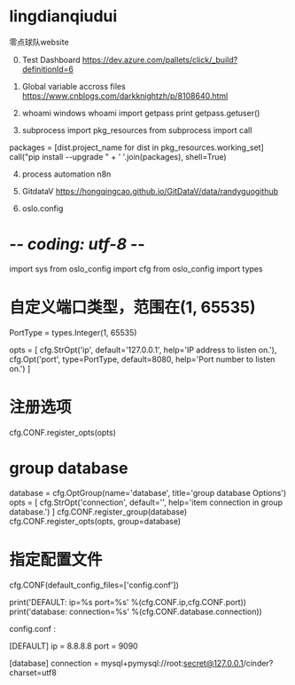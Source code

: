 # lingdianqiudui
零点球队website

0. Test Dashboard
https://dev.azure.com/pallets/click/_build?definitionId=6

1. Global variable accross files
https://www.cnblogs.com/darkknightzh/p/8108640.html

2. whoami
windows whoami
import getpass
print getpass.getuser()

3. subprocess
import pkg_resources
from subprocess import call

packages = [dist.project_name for dist in pkg_resources.working_set]
call("pip install --upgrade " + ' '.join(packages), shell=True)

4. process automation
n8n

5. GitdataV
https://hongqingcao.github.io/GitDataV/data/randyguogithub

6. oslo.config

# -*- coding: utf-8 -*-

import sys
from oslo_config import cfg
from oslo_config import types

# 自定义端口类型，范围在(1, 65535)
PortType = types.Integer(1, 65535)

opts = [
    cfg.StrOpt('ip',
               default='127.0.0.1',
               help='IP address to listen on.'),
    cfg.Opt('port',
            type=PortType,
            default=8080,
            help='Port number to listen on.')
]

# 注册选项
cfg.CONF.register_opts(opts)

# group database
database = cfg.OptGroup(name='database',
                      title='group database Options')
opts = [
    cfg.StrOpt('connection',
               default='',
               help='item connection in group database.')
]
cfg.CONF.register_group(database)
cfg.CONF.register_opts(opts, group=database)

# 指定配置文件
cfg.CONF(default_config_files=['config.conf'])

print('DEFAULT: ip=%s  port=%s' %(cfg.CONF.ip,cfg.CONF.port))
print('database: connection=%s' %(cfg.CONF.database.connection))


config.conf :

[DEFAULT]
ip = 8.8.8.8
port = 9090

[database]
connection = mysql+pymysql://root:secret@127.0.0.1/cinder?charset=utf8


